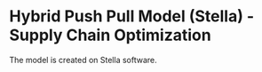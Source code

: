# Hybrid Push Pull Model (Stella) - Supply Chain Optimization

The model is created on Stella software.

